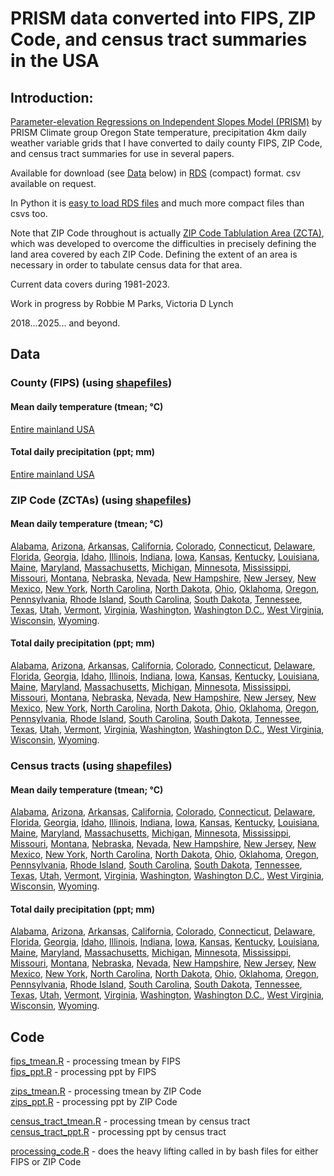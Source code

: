 # PRISM data converted into FIPS, ZIP Code, and census tract summaries in the USA

## Introduction:

[Parameter-elevation Regressions on Independent Slopes Model (PRISM)](https://prism.oregonstate.edu/recent/) by PRISM Climate group Oregon State temperature, precipitation 4km daily weather variable grids that I have converted to daily county FIPS, ZIP Code, and census tract summaries for use in several papers.

Available for download (see [Data](#Data) below) in [RDS](https://www.r-bloggers.com/2016/12/remember-to-use-the-rds-format/) (compact) format. csv available on request.

In Python it is [easy to load RDS files](https://stackoverflow.com/questions/40996175/loading-a-rds-file-in-pandas) and much more compact files than csvs too.

Note that ZIP Code throughout is actually [ZIP Code Tablulation Area (ZCTA)](https://en.wikipedia.org/wiki/ZIP_Code_Tabulation_Area), which was developed to overcome the difficulties in precisely defining the land area covered by each ZIP Code. Defining the extent of an area is necessary in order to tabulate census data for that area.

Current data covers during 1981-2023.

Work in progress by Robbie M Parks, Victoria D Lynch

2018...2025... and beyond.

## Data

### County (FIPS) (using [shapefiles](https://www.census.gov/geographies/mapping-files/2015/geo/carto-boundary-file.html))

#### Mean daily temperature (tmean; °C)

[Entire mainland USA](output/fips/tmean)

#### Total daily precipitation (ppt; mm)

[Entire mainland USA](output/fips/ppt)

### ZIP Code (ZCTAs) (using [shapefiles](https://www2.census.gov/geo/tiger/TIGER2010/ZCTA5/2010/?C=D;O=A))

#### Mean daily temperature (tmean; °C)

[Alabama](output/zip/01/tmean), [Arizona](output/zip/04/tmean), [Arkansas](output/zip/05/tmean), [California](output/zip/06/tmean), [Colorado](output/zip/08/tmean), [Connecticut](output/zip/09/tmean), [Delaware](output/zip/10/tmean), [Florida](output/zip/12/tmean), [Georgia](output/zip/13/tmean), [Idaho](output/zip/16/tmean), [Illinois](output/zip/17/tmean), [Indiana](output/zip/18/tmean), [Iowa](output/zip/19/tmean), [Kansas](output/zip/20/tmean), [Kentucky](output/zip/21/tmean), [Louisiana](output/zip/22/tmean), [Maine](output/zip/23/tmean), [Maryland](output/zip/24/tmean), [Massachusetts](output/zip/25/tmean), [Michigan](output/zip/26/tmean), [Minnesota](output/zip/27/tmean), [Mississippi](output/zip/28/tmean), [Missouri](output/zip/29/tmean), [Montana](output/zip/30/tmean), [Nebraska](output/zip/31/tmean), [Nevada](output/zip/32/tmean), [New Hampshire](output/zip/33/tmean), [New Jersey](output/zip/34/tmean), [New Mexico](output/zip/35/tmean), [New York](output/zip/36/tmean), [North Carolina](output/zip/37/tmean), [North Dakota](output/zip/38/tmean), [Ohio](output/zip/39/tmean), [Oklahoma](output/zip/40/tmean), [Oregon](output/zip/41/tmean), [Pennsylvania](output/zip/42/tmean), [Rhode Island](output/zip/44/tmean), [South Carolina](output/zip/45/tmean), [South Dakota](output/zip/46/tmean), [Tennessee](output/zip/47/tmean), [Texas](output/zip/48/tmean), [Utah](output/zip/49/tmean), [Vermont](output/zip/50/tmean), [Virginia](output/zip/51/tmean), [Washington](output/zip/53/tmean), [Washington D.C.](output/zip/11/tmean), [West Virginia](output/zip/54/tmean), [Wisconsin](output/zip/55/tmean), [Wyoming](output/zip/56/tmean).

#### Total daily precipitation (ppt; mm)

[Alabama](output/zip/01/ppt), [Arizona](output/zip/04/ppt), [Arkansas](output/zip/05/ppt), [California](output/zip/06/ppt), [Colorado](output/zip/08/ppt), [Connecticut](output/zip/09/ppt), [Delaware](output/zip/10/ppt), [Florida](output/zip/12/ppt), [Georgia](output/zip/13/ppt), [Idaho](output/zip/16/ppt), [Illinois](output/zip/17/ppt), [Indiana](output/zip/18/ppt), [Iowa](output/zip/19/ppt), [Kansas](output/zip/20/ppt), [Kentucky](output/zip/21/ppt), [Louisiana](output/zip/22/ppt), [Maine](output/zip/23/ppt), [Maryland](output/zip/24/ppt), [Massachusetts](output/zip/25/ppt), [Michigan](output/zip/26/ppt), [Minnesota](output/zip/27/ppt), [Mississippi](output/zip/28/ppt), [Missouri](output/zip/29/ppt), [Montana](output/zip/30/ppt), [Nebraska](output/zip/31/ppt), [Nevada](output/zip/32/ppt), [New Hampshire](output/zip/33/ppt), [New Jersey](output/zip/34/ppt), [New Mexico](output/zip/35/ppt), [New York](output/zip/36/ppt), [North Carolina](output/zip/37/ppt), [North Dakota](output/zip/38/ppt), [Ohio](output/zip/39/ppt), [Oklahoma](output/zip/40/ppt), [Oregon](output/zip/41/ppt), [Pennsylvania](output/zip/42/ppt), [Rhode Island](output/zip/44/ppt), [South Carolina](output/zip/45/ppt), [South Dakota](output/zip/46/ppt), [Tennessee](output/zip/47/ppt), [Texas](output/zip/48/ppt), [Utah](output/zip/49/ppt), [Vermont](output/zip/50/ppt), [Virginia](output/zip/51/ppt), [Washington](output/zip/53/ppt), [Washington D.C.](output/zip/11/ppt), [West Virginia](output/zip/54/ppt), [Wisconsin](output/zip/55/ppt), [Wyoming](output/zip/56/ppt).

### Census tracts (using [shapefiles](https://www.census.gov/cgi-bin/geo/shapefiles/index.php?year=2021&layergroup=Census+Tracts))

#### Mean daily temperature (tmean; °C)

[Alabama](output/ct/01/tmean), [Arizona](output/ct/04/tmean), [Arkansas](output/ct/05/tmean), [California](output/ct/06/tmean), [Colorado](output/ct/08/tmean), [Connecticut](output/ct/09/tmean), [Delaware](output/ct/10/tmean), [Florida](output/ct/12/tmean), [Georgia](output/ct/13/tmean), [Idaho](output/ct/16/tmean), [Illinois](output/ct/17/tmean), [Indiana](output/ct/18/tmean), [Iowa](output/ct/19/tmean), [Kansas](output/ct/20/tmean), [Kentucky](output/ct/21/tmean), [Louisiana](output/ct/22/tmean), [Maine](output/ct/23/tmean), [Maryland](output/ct/24/tmean), [Massachusetts](output/ct/25/tmean), [Michigan](output/ct/26/tmean), [Minnesota](output/ct/27/tmean), [Mississippi](output/ct/28/tmean), [Missouri](output/ct/29/tmean), [Montana](output/ct/30/tmean), [Nebraska](output/ct/31/tmean), [Nevada](output/ct/32/tmean), [New Hampshire](output/ct/33/tmean), [New Jersey](output/ct/34/tmean), [New Mexico](output/ct/35/tmean), [New York](output/ct/36/tmean), [North Carolina](output/ct/37/tmean), [North Dakota](output/ct/38/tmean), [Ohio](output/ct/39/tmean), [Oklahoma](output/ct/40/tmean), [Oregon](output/ct/41/tmean), [Pennsylvania](output/ct/42/tmean), [Rhode Island](output/ct/44/tmean), [South Carolina](output/ct/45/tmean), [South Dakota](output/ct/46/tmean), [Tennessee](output/ct/47/tmean), [Texas](output/ct/48/tmean), [Utah](output/ct/49/tmean), [Vermont](output/ct/50/tmean), [Virginia](output/ct/51/tmean), [Washington](output/ct/53/tmean), [Washington D.C.](output/ct/11/tmean), [West Virginia](output/ct/54/tmean), [Wisconsin](output/ct/55/tmean), [Wyoming](output/ct/56/tmean).

#### Total daily precipitation (ppt; mm)

[Alabama](output/ct/01/ppt), [Arizona](output/ct/04/ppt), [Arkansas](output/ct/05/ppt), [California](output/ct/06/ppt), [Colorado](output/ct/08/ppt), [Connecticut](output/ct/09/ppt), [Delaware](output/ct/10/ppt), [Florida](output/ct/12/ppt), [Georgia](output/ct/13/ppt), [Idaho](output/ct/16/ppt), [Illinois](output/ct/17/ppt), [Indiana](output/ct/18/ppt), [Iowa](output/ct/19/ppt), [Kansas](output/ct/20/ppt), [Kentucky](output/ct/21/ppt), [Louisiana](output/ct/22/ppt), [Maine](output/ct/23/ppt), [Maryland](output/ct/24/ppt), [Massachusetts](output/ct/25/ppt), [Michigan](output/ct/26/ppt), [Minnesota](output/ct/27/ppt), [Mississippi](output/ct/28/ppt), [Missouri](output/ct/29/ppt), [Montana](output/ct/30/ppt), [Nebraska](output/ct/31/ppt), [Nevada](output/ct/32/ppt), [New Hampshire](output/ct/33/ppt), [New Jersey](output/ct/34/ppt), [New Mexico](output/ct/35/ppt), [New York](output/ct/36/ppt), [North Carolina](output/ct/37/ppt), [North Dakota](output/ct/38/ppt), [Ohio](output/ct/39/ppt), [Oklahoma](output/ct/40/ppt), [Oregon](output/ct/41/ppt), [Pennsylvania](output/ct/42/ppt), [Rhode Island](output/ct/44/ppt), [South Carolina](output/ct/45/ppt), [South Dakota](output/ct/46/ppt), [Tennessee](output/ct/47/ppt), [Texas](output/ct/48/ppt), [Utah](output/ct/49/ppt), [Vermont](output/ct/50/ppt), [Virginia](output/ct/51/ppt), [Washington](output/ct/53/ppt), [Washington D.C.](output/ct/11/ppt), [West Virginia](output/ct/54/ppt), [Wisconsin](output/ct/55/ppt), [Wyoming](output/ct/56/ppt).

## Code

[fips_tmean.R](prog/02_grid_county_intersection/fips_tmean.R) - processing tmean by FIPS\
[fips_ppt.R](prog/02_grid_county_intersection/fips_ppt.R) - processing ppt by FIPS

[zips_tmean.R](prog/02_grid_county_intersection/zips_tmean.R) - processing tmean by ZIP Code\
[zips_ppt.R](prog/02_grid_county_intersection/zips_ppt.R) - processing ppt by ZIP Code

[census_tract_tmean.R](prog/02_grid_county_intersection/census_tract_tmean.R) - processing tmean by census tract\
[census_tract_ppt.R](prog/02_grid_county_intersection/census_tract_ppt.R) - processing ppt by census tract

[processing_code.R](prog/02_grid_county_intersection/processing_code.R) - does the heavy lifting called in by bash files for either FIPS or ZIP Code
